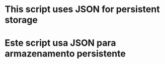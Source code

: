 # This script uses JSON for persistent storage
# Este script usa JSON para armazenamento persistente


